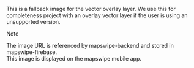 This is a fallback image for the vector overlay layer.
We use this for completeness project with an overlay vector layer if the user
is using an unsupported version.

> [!NOTE]
> The image URL is referenced by mapswipe-backend and stored in mapswipe-firebase.\
> This image is displayed on the mapswipe mobile app.
